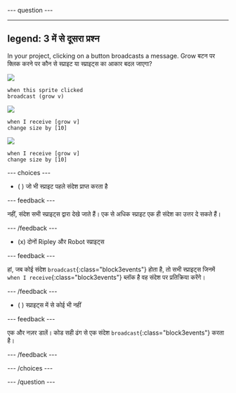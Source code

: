
--- question ---

---
legend: 3 में से दूसरा प्रश्न
---

In your project, clicking on a button broadcasts a message. Grow बटन पर क्लिक करने पर कौन से स्प्राइट या स्प्राइट्स का आकार बदल जाएगा?

![](images/grow-icon.png)

```blocks3
when this sprite clicked
broadcast (grow v)
```

![](images/Ripley-icon.png)

```blocks3
when I receive [grow v]
change size by [10]
```

![](images/Robot-icon.png)

```blocks3
when I receive [grow v]
change size by [10]
```

--- choices ---

- ( ) जो भी स्प्राइट पहले संदेश प्राप्त करता है

 --- feedback ---

 नहीं, संदेश सभी स्प्राइट्स द्वारा देखे जाते हैं। एक से अधिक स्प्राइट एक ही संदेश का उत्तर दे सकते हैं।

 --- /feedback ---

- (x) दोनों Ripley और Robot स्प्राइट्स

 --- feedback ---

 हां, जब कोई संदेश `broadcast`{:class="block3events"} होता है, तो सभी स्प्राइट्स जिनमें `when I receive`{:class="block3events"} ब्लॉक है वह संदेश पर प्रतिक्रिया करेंगे।

 --- /feedback ---

- ( ) स्प्राइट्स में से कोई भी नहीं

 --- feedback ---

 एक और नज़र डालें। कोड सही ढंग से एक संदेश `broadcast`{:class="block3events"} करता है।

 --- /feedback ---

--- /choices ---

--- /question ---
